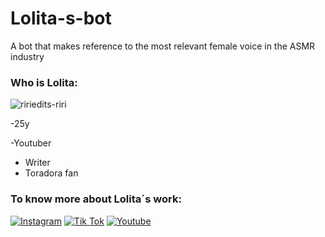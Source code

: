 # Lolita-s-bot
A bot that makes reference to the most relevant female voice in the ASMR industry
### Who is Lolita:
![ririedits-riri](https://user-images.githubusercontent.com/118206264/212210221-0ba7e698-910f-4100-aeb0-9233830ee700.gif)

-25y
 
-Youtuber
- Writer
- Toradora fan


### To know more about Lolita´s work:



[![Instagram](https://img.shields.io/badge/Instagram-E4405F?style=for-the-badge&logo=instagram&logoColor=white)](https://www.instagram.com/asmr_lolita/) 
[![Tik Tok](https://img.shields.io/badge/TikTok-000000?style=for-the-badge&logo=tiktok&logoColor=white)](https://www.tiktok.com/@asmrlolita_?lang=pt-BR&is_from_webapp=1&sender_device=mobile&sender_web_id=7177059007311087110)
[![Youtube](https://img.shields.io/badge/YouTube-FF0000?style=for-the-badge&logo=youtube&logoColor=white)](https://youtube.com/@asmrlolita)

